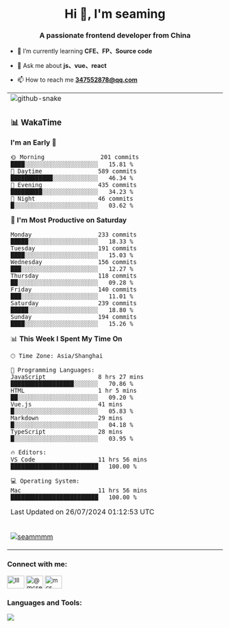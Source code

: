 <h1 align="center">Hi 👋, I'm seaming</h1>
<h3 align="center">A passionate frontend developer from China</h3>

- 🌱 I’m currently learning **CFE、FP、Source code**

- 💬 Ask me about **js、vue、react**

- 📫 How to reach me **347552878@qq.com**

<div align="center">

<table>

<tr><td>
  <img alt="github-snake" src="profile-snake-contrib/github-user-contribution.svg"/>
</td></tr>

<tr><td>

### 📊 WakaTime

<!--START_SECTION:waka-->
**I'm an Early 🐤** 

```text
🌞 Morning                201 commits         ████░░░░░░░░░░░░░░░░░░░░░   15.81 % 
🌆 Daytime                589 commits         ████████████░░░░░░░░░░░░░   46.34 % 
🌃 Evening                435 commits         █████████░░░░░░░░░░░░░░░░   34.23 % 
🌙 Night                  46 commits          █░░░░░░░░░░░░░░░░░░░░░░░░   03.62 % 
```
📅 **I'm Most Productive on Saturday** 

```text
Monday                   233 commits         █████░░░░░░░░░░░░░░░░░░░░   18.33 % 
Tuesday                  191 commits         ████░░░░░░░░░░░░░░░░░░░░░   15.03 % 
Wednesday                156 commits         ███░░░░░░░░░░░░░░░░░░░░░░   12.27 % 
Thursday                 118 commits         ██░░░░░░░░░░░░░░░░░░░░░░░   09.28 % 
Friday                   140 commits         ███░░░░░░░░░░░░░░░░░░░░░░   11.01 % 
Saturday                 239 commits         █████░░░░░░░░░░░░░░░░░░░░   18.80 % 
Sunday                   194 commits         ████░░░░░░░░░░░░░░░░░░░░░   15.26 % 
```


📊 **This Week I Spent My Time On** 

```text
🕑︎ Time Zone: Asia/Shanghai

💬 Programming Languages: 
JavaScript               8 hrs 27 mins       ██████████████████░░░░░░░   70.86 % 
HTML                     1 hr 5 mins         ██░░░░░░░░░░░░░░░░░░░░░░░   09.20 % 
Vue.js                   41 mins             █░░░░░░░░░░░░░░░░░░░░░░░░   05.83 % 
Markdown                 29 mins             █░░░░░░░░░░░░░░░░░░░░░░░░   04.18 % 
TypeScript               28 mins             █░░░░░░░░░░░░░░░░░░░░░░░░   03.95 % 

🔥 Editors: 
VS Code                  11 hrs 56 mins      █████████████████████████   100.00 % 

💻 Operating System: 
Mac                      11 hrs 56 mins      █████████████████████████   100.00 % 
```


 Last Updated on 26/07/2024 01:12:53 UTC
<!--END_SECTION:waka-->

</td></tr>

<tr><td>
  <p align="left"> <a href="https://github.com/ryo-ma/github-profile-trophy"><img src="https://github-profile-trophy.vercel.app/?username=seammmm" alt="seammmm" /></a> </p>
</td></tr>
</table>

<h3 align="left">Connect with me:</h3>
<p align="left">
<a href="https://dev.to/lll" target="blank"><img align="center" src="https://raw.githubusercontent.com/rahuldkjain/github-profile-readme-generator/master/src/images/icons/Social/devto.svg" alt="lll" height="30" width="40" /></a>
<a href="https://medium.com/@mcseaming" target="blank"><img align="center" src="https://raw.githubusercontent.com/rahuldkjain/github-profile-readme-generator/master/src/images/icons/Social/medium.svg" alt="@mcseaming" height="30" width="40" /></a>
<a href="https://www.leetcode.com/mcs" target="blank"><img align="center" src="https://raw.githubusercontent.com/rahuldkjain/github-profile-readme-generator/master/src/images/icons/Social/leet-code.svg" alt="mcs" height="30" width="40" /></a>
</p>

<h3 align="left">Languages and Tools:</h3>
<img align="left" src="https://skillicons.dev/icons?i=sass,ts,jest,express,nuxt,firebase,gatsby,js,vue,react,redux,docker,discord,mongodb,stackoverflow,idea,git,vscode,github,gitlab,figma,vite,svg,next,gulp,webpack,bootstrap,jquery,swift,prisma" />
